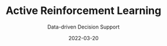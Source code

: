 ---
title: Active Reinforcement Learning
subtitle:  Data-driven Decision Support
layout: default
modal-id: 3
date: 2022-03-20
img: mcts.avif
thumbnail: mcts-thumbnail.avif
alt: image-alt
project-date: March 2022
client: The Technion
category: Data-driven Decision Support
description: "Implementing, adjusting and comparing 3 multi-armed bandits (reinforcement learning settings) algorithms' performances."
read_more: "Read more about active reinforcement learning as decision assiting tool"
read_more_link: "https://dvirla.github.io/applied-data-scientist-blog/active-reinforcement-learning/"
---